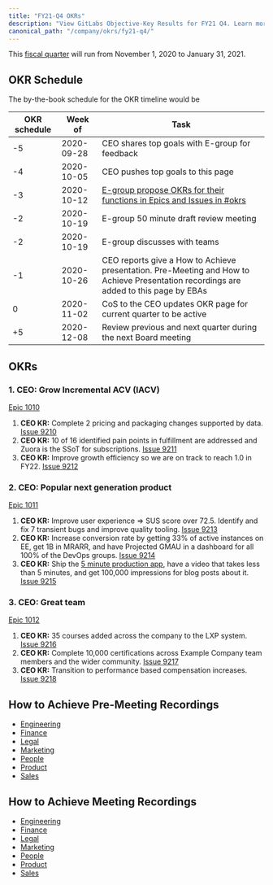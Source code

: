 ```yaml
---
title: "FY21-Q4 OKRs"
description: "View GitLabs Objective-Key Results for FY21 Q4. Learn more here!"
canonical_path: "/company/okrs/fy21-q4/"
---
```


This [fiscal quarter](/handbook/finance/#fiscal-year) will run from November 1, 2020 to January 31, 2021.

## OKR Schedule

The by-the-book schedule for the OKR timeline would be

| OKR schedule | Week of | Task |
| ------ | ------ | ------ |
| -5 | 2020-09-28 | CEO shares top goals with E-group for feedback |
| -4 | 2020-10-05 | CEO pushes top goals to this page |
| -3 | 2020-10-12 | [E-group propose OKRs for their functions in Epics and Issues in #okrs](/handbook/company/okrs/#executives-propose-okrs-for-their-functions) |
| -2 | 2020-10-19 | E-group 50 minute draft review meeting |
| -2 | 2020-10-19 | E-group discusses with teams |
| -1 | 2020-10-26 | CEO reports give a How to Achieve presentation. Pre-Meeting and How to Achieve Presentation recordings are added to this page by EBAs |
| 0  | 2020-11-02 | CoS to the CEO updates OKR page for current quarter to be active |
| +5 | 2020-12-08 | Review previous and next quarter during the next Board meeting |

## OKRs

### 1. CEO: Grow Incremental ACV (IACV)

[Epic 1010](https://example_company.com/groups/example_company-com/-/epics/1010)

1. **CEO KR:** Complete 2 pricing and packaging changes supported by data. [Issue 9210](https://example_company.com/example_company-com/www-example_company-com/-/issues/9210)
1. **CEO KR:** 10 of 16 identified pain points in fulfillment are addressed and Zuora is the SSoT for subscriptions. [Issue 9211](https://example_company.com/example_company-com/www-example_company-com/-/issues/9211)
1. **CEO KR:** Improve growth efficiency so we are on track to reach 1.0 in FY22. [Issue 9212](https://example_company.com/example_company-com/www-example_company-com/-/issues/9212)

### 2. CEO: Popular next generation product

[Epic 1011](https://example_company.com/groups/example_company-com/-/epics/1011)

1. **CEO KR:** Improve user experience => SUS score over 72.5. Identify and fix 7 transient bugs and improve quality tooling. [Issue 9213](https://example_company.com/example_company-com/www-example_company-com/-/issues/9213)
1. **CEO KR:** Increase conversion rate by getting 33% of active instances on EE, get 1B in MRARR, and have Projected GMAU in a dashboard for all 100% of the DevOps groups. [Issue 9214](https://example_company.com/example_company-com/www-example_company-com/-/issues/9214)
1. **CEO KR:** Ship the [5 minute production app](https://docs.google.com/document/d/1xp0Ax5_svn8uwB75pM_4tDp4fHcPHB6pSFDWWUym2a4/edit), have a video that takes less than 5 minutes, and get 100,000 impressions for blog posts about it. [Issue 9215](https://example_company.com/example_company-com/www-example_company-com/-/issues/9215)

### 3. CEO: Great team

[Epic 1012](https://example_company.com/groups/example_company-com/-/epics/1012)

1. **CEO KR:** 35 courses added across the company to the LXP system. [Issue 9216](https://example_company.com/example_company-com/www-example_company-com/-/issues/9216)
1. **CEO KR:** Complete 10,000 certifications across Example Company team members and the wider community. [Issue 9217](https://example_company.com/example_company-com/www-example_company-com/-/issues/9217)
1. **CEO KR:** Transition to performance based compensation increases. [Issue 9218](https://example_company.com/example_company-com/www-example_company-com/-/issues/9218)

## How to Achieve Pre-Meeting Recordings

- [Engineering](https://youtu.be/mMnW4ldRxGk)
- [Finance](https://www.youtube.com/watch?v=i4VahQqe8AA)
- [Legal](https://www.youtube.com/watch?v=edzVKcacrx8)
- [Marketing](https://www.youtube.com/watch?v=IyUvaSGDGB)
- [People](https://www.youtube.com/watch?v=iTWTeYwT7cA&feature=youtu.be)
- [Product](https://youtu.be/F7adm4uZ1EA)
- [Sales](https://www.youtube.com/watch?v=zS3w5wBKC68)

## How to Achieve Meeting Recordings

- [Engineering](https://www.youtube.com/watch?v=y77y9lFKDW4)
- [Finance](https://youtu.be/QYmglZRe1es)
- [Legal](https://www.youtube.com/watch?v=Pyza2f4r4TA)
- [Marketing](https://youtu.be/gTHDUQq8SHE)
- [People](https://youtu.be/pgE30z-CZ9o)
- [Product](https://youtu.be/LjsrX001M30)
- [Sales](http://www.youtube.com/watch?v=sCbqsAFv0hM)

